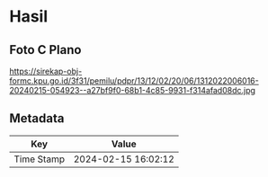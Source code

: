 # Hasil

## Foto C Plano

https://sirekap-obj-formc.kpu.go.id/3f31/pemilu/pdpr/13/12/02/20/06/1312022006016-20240215-054923--a27bf9f0-68b1-4c85-9931-f314afad08dc.jpg


## Metadata

| Key        | Value               |
| ---------- | ------------------- |
| Time Stamp | 2024-02-15 16:02:12 |



